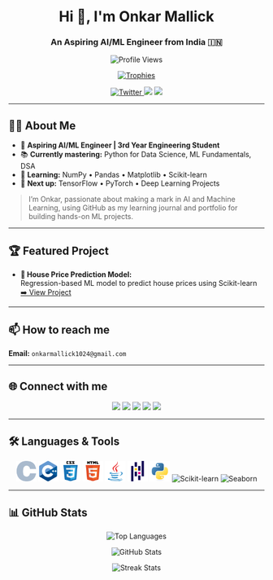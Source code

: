<h1 align="center">Hi 👋, I'm Onkar Mallick</h1>
<h3 align="center">An Aspiring AI/ML Engineer from India 🇮🇳</h3>

<p align="center">
  <img src="https://komarev.com/ghpvc/?username=onkarmallick2004&label=Profile%20views&color=0e75b6&style=flat" alt="Profile Views" />
</p>

<p align="center">
  <a href="https://github.com/ryo-ma/github-profile-trophy">
    <img src="https://github-profile-trophy.vercel.app/?username=onkarmallick2004&margin-w=10" alt="Trophies" />
  </a>
</p>

<p align="center">
  <a href="https://twitter.com/mallickonk76267" target="blank">
    <img src="https://img.shields.io/twitter/follow/mallickonk76267?logo=twitter&style=for-the-badge" alt="Twitter" />
  </a>
  <img src="https://img.shields.io/badge/AI/ML%20Enthusiast-blueviolet?style=for-the-badge" />
  <img src="https://img.shields.io/badge/3rd%20Year%20Engineering%20Student-success?style=for-the-badge" />
</p>

---

## 🙋‍♂️ About Me

- 🚀 **Aspiring AI/ML Engineer | 3rd Year Engineering Student**
- 📚 **Currently mastering:** Python for Data Science, ML Fundamentals, DSA
- 🔬 **Learning:** NumPy • Pandas • Matplotlib • Scikit-learn
- 🔭 **Next up:** TensorFlow • PyTorch • Deep Learning Projects

> I’m Onkar, passionate about making a mark in AI and Machine Learning, using GitHub as my learning journal and portfolio for building hands-on ML projects.

---

## 🏆 Featured Project

- **🏡 House Price Prediction Model:**  
  Regression-based ML model to predict house prices using Scikit-learn  
  [➡️ View Project](https://github.com/onkarmallick2004/Pune-house-price-predictor)

---

## 📫 How to reach me

**Email:** `onkarmallick1024@gmail.com`

---

## 🌐 Connect with me

<p align="center">
  <a href="https://twitter.com/mallickonk76267" target="blank"><img src="https://raw.githubusercontent.com/rahuldkjain/github-profile-readme-generator/master/src/images/icons/Social/twitter.svg" height="40" /></a>
  <a href="https://kaggle.com/onkarmallick" target="blank"><img src="https://raw.githubusercontent.com/rahuldkjain/github-profile-readme-generator/master/src/images/icons/Social/kaggle.svg" height="40" /></a>
  <a href="https://instagram.com/onkar_mallick2004" target="blank"><img src="https://raw.githubusercontent.com/rahuldkjain/github-profile-readme-generator/master/src/images/icons/Social/instagram.svg" height="40" /></a>
  <a href="https://www.leetcode.com/onkar_mallick2004" target="blank"><img src="https://raw.githubusercontent.com/rahuldkjain/github-profile-readme-generator/master/src/images/icons/Social/leet-code.svg" height="40" /></a>
  <a href="https://auth.geeksforgeeks.org/user/onkarmallcn53" target="blank"><img src="https://raw.githubusercontent.com/rahuldkjain/github-profile-readme-generator/master/src/images/icons/Social/geeks-for-geeks.svg" height="40" /></a>
</p>

---

## 🛠️ Languages & Tools

<p align="center">
  <img src="https://raw.githubusercontent.com/devicons/devicon/master/icons/c/c-original.svg" alt="C" width="40" />
  <img src="https://raw.githubusercontent.com/devicons/devicon/master/icons/cplusplus/cplusplus-original.svg" alt="C++" width="40" />
  <img src="https://raw.githubusercontent.com/devicons/devicon/master/icons/css3/css3-original-wordmark.svg" alt="CSS3" width="40" />
  <img src="https://raw.githubusercontent.com/devicons/devicon/master/icons/html5/html5-original-wordmark.svg" alt="HTML5" width="40" />
  <img src="https://raw.githubusercontent.com/devicons/devicon/master/icons/java/java-original.svg" alt="Java" width="40" />
  <img src="https://raw.githubusercontent.com/devicons/devicon/2ae2a900d2f041da66e950e4d48052658d850630/icons/pandas/pandas-original.svg" alt="Pandas" width="40" />
  <img src="https://raw.githubusercontent.com/devicons/devicon/master/icons/python/python-original.svg" alt="Python" width="40" />
  <img src="https://upload.wikimedia.org/wikipedia/commons/0/05/Scikit_learn_logo_small.svg" alt="Scikit-learn" width="40" />
  <img src="https://seaborn.pydata.org/_images/logo-mark-lightbg.svg" alt="Seaborn" width="40" />
</p>

---

## 📊 GitHub Stats

<p align="center">
  <img src="https://github-readme-stats.vercel.app/api/top-langs?username=onkarmallick2004&show_icons=true&locale=en&layout=compact" alt="Top Languages" />
</p>

<p align="center">
  <img src="https://github-readme-stats.vercel.app/api?username=onkarmallick2004&show_icons=true&locale=en" alt="GitHub Stats" />
</p>

<p align="center">
  <img src="https://github-readme-streak-stats.herokuapp.com/?user=onkarmallick2004&" alt="Streak Stats" />
</p>
